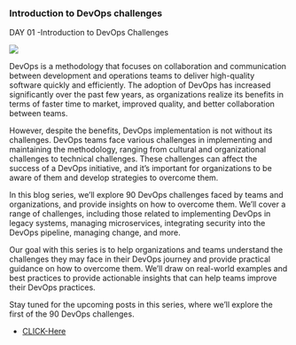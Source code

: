 ### Introduction to DevOps challenges


DAY 01 -Introduction to DevOps Challenges

![](https://miro.medium.com/v2/resize:fit:720/format:webp/0*JAhj2-sl59nfGoiP.png)



DevOps is a methodology that focuses on collaboration and communication between development and operations teams to deliver high-quality software quickly and efficiently. The adoption of DevOps has increased significantly over the past few years, as organizations realize its benefits in terms of faster time to market, improved quality, and better collaboration between teams.

However, despite the benefits, DevOps implementation is not without its challenges. DevOps teams face various challenges in implementing and maintaining the methodology, ranging from cultural and organizational challenges to technical challenges. These challenges can affect the success of a DevOps initiative, and it’s important for organizations to be aware of them and develop strategies to overcome them.

In this blog series, we’ll explore 90 DevOps challenges faced by teams and organizations, and provide insights on how to overcome them. We’ll cover a range of challenges, including those related to implementing DevOps in legacy systems, managing microservices, integrating security into the DevOps pipeline, managing change, and more.

Our goal with this series is to help organizations and teams understand the challenges they may face in their DevOps journey and provide practical guidance on how to overcome them. We’ll draw on real-world examples and best practices to provide actionable insights that can help teams improve their DevOps practices.

Stay tuned for the upcoming posts in this series, where we’ll explore the first of the 90 DevOps challenges.






- [CLICK-Here](https://prasantha595.medium.com/day-01-introduction-to-devops-challenges-574f0da47285)



